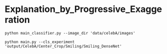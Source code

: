 # Explanation_by_Progressive_Exaggeration

```
python main_classifier.py --image_dir 'data/celebA/images'
```

```
python main.py --cls_experiment 'output/CelebA/Center_Crop/Smiling/Smiling_DenseNet'
```
